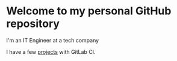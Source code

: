 # Welcome to my personal GitHub repository

I'm an IT Engineer at a tech company

I have a few [projects](https://gitlab.com/ialobanov) with GitLab CI.
